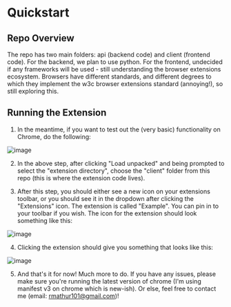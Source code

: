 # Quickstart
## Repo Overview
The repo has two main folders: api (backend code) and client (frontend code). For the backend, we plan to use python. For the frontend, undecided if any frameworks will be used - still understanding the browser extensions ecosystem. Browsers have different standards, and different degrees to which they implement the w3c browser extensions standard (annoying!), so still exploring this.

## Running the Extension 
1. In the meantime, if you want to test out the (very basic) functionality on Chrome, do the following:

![image](https://user-images.githubusercontent.com/6148965/188198446-bb8dec7c-73f5-4b8e-b37c-ff9ef301fa4d.png)


2. In the above step, after clicking "Load unpacked" and being prompted to select the "extension directory", choose the "client" folder from this repo (this is where the extension code lives).


3. After this step, you should either see a new icon on your extensions toolbar, or you should see it in the dropdown after clicking the "Extensions" icon. The extension is called "Example". You can pin in to your toolbar if you wish. The icon for the extension should look something like this:

![image](https://user-images.githubusercontent.com/6148965/188199501-037548f3-dca7-40a8-aa50-d491e2a4a2fb.png)


4. Clicking the extension should give you something that looks like this:

![image](https://user-images.githubusercontent.com/6148965/188202725-695de16b-f18b-4756-b34f-707ddb410e7d.png)


5. And that's it for now! Much more to do. If you have any issues, please make sure you're running the latest version of chrome (I'm using manifest v3 on chrome which is new-ish). Or else, feel free to contact me (email: rmathur101@gmail.com)!
